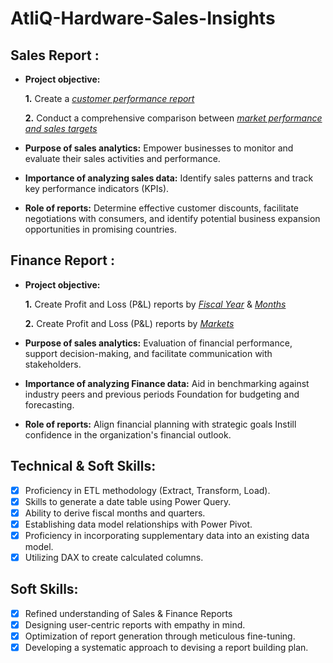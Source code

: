 # AtliQ-Hardware-Sales-Insights
## Sales Report :


- **Project objective:** 

    **1.** Create a _[customer performance report](https://github.com/prasadgore007/AtliQ-Hardware-Sales-Insights-/blob/main/Customer%20Net%20Sales%20Performance.pdf)_ 

    **2.** Conduct a comprehensive comparison between _[market performance and sales targets](https://github.com/prasadgore007/AtliQ-Hardware-Sales-Insights-/blob/main/market%20performance%20vs%20target.pdf)_

- **Purpose of sales analytics:** Empower businesses to monitor and evaluate their sales activities and performance.

- **Importance of analyzing sales data:** Identify sales patterns and track key performance indicators (KPIs).

- **Role of reports:** Determine effective customer discounts, facilitate negotiations with consumers, and identify potential business expansion opportunities in promising countries.


## Finance Report :

- **Project objective:** 

    **1.** Create Profit and Loss (P&L) reports by _[Fiscal Year](https://github.com/prasadgore007/AtliQ-Hardware-Sales-Insights-/blob/main/P%20%26%20L%20By%20Fiscal%20Years.pdf)_ & _[Months](https://github.com/prasadgore007/AtliQ-Hardware-Sales-Insights-/blob/main/P%20%26%20L%20BY%20Fiscal%20Months.pdf)_ 

   **2.** Create Profit and Loss (P&L) reports by _[Markets](https://github.com/prasadgore007/AtliQ-Hardware-Sales-Insights-/blob/main/P%20%26%20L%20BY%20Market.pdf)_

- **Purpose of sales analytics:** Evaluation of financial performance, support decision-making, and facilitate communication with stakeholders.

- **Importance of analyzing Finance data:** Aid in benchmarking against industry peers and previous periods Foundation for budgeting and forecasting.

- **Role of reports:** Align financial planning with strategic goals Instill confidence in the organization's financial outlook.


## Technical & Soft Skills:
- [x]	Proficiency in ETL methodology (Extract, Transform, Load).
- [x]	Skills to generate a date table using Power Query.
- [x]	Ability to derive fiscal months and quarters.
- [x]	Establishing data model relationships with Power Pivot.
- [x]	Proficiency in incorporating supplementary data into an existing data model.
- [x]	Utilizing DAX to create calculated columns.

## Soft Skills:
- [x]	Refined understanding of Sales & Finance Reports
- [x]	Designing user-centric reports with empathy in mind.
- [x]	Optimization of report generation through meticulous fine-tuning.
- [x]	Developing a systematic approach to devising a report building plan.
